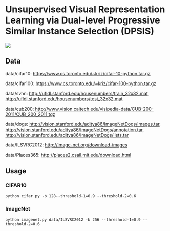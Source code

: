 # Unsupervised Visual Representation Learning via Dual-level Progressive Similar Instance Selection (DPSIS)
![](https://github.com/hehefan/DPSIS/blob/main/imgs/framework.png)


## Data
data/cifar10: https://www.cs.toronto.edu/~kriz/cifar-10-python.tar.gz

data/cifar100: https://www.cs.toronto.edu/~kriz/cifar-100-python.tar.gz

data/svhn: http://ufldl.stanford.edu/housenumbers/train_32x32.mat, 
           http://ufldl.stanford.edu/housenumbers/test_32x32.mat
           
data/cub200: http://www.vision.caltech.edu/visipedia-data/CUB-200-2011/CUB_200_2011.tgz

data/dogs: http://vision.stanford.edu/aditya86/ImageNetDogs/images.tar, 
           http://vision.stanford.edu/aditya86/ImageNetDogs/annotation.tar,
           http://vision.stanford.edu/aditya86/ImageNetDogs/lists.tar
           
data/ILSVRC2012: http://image-net.org/download-images

data/Places365: http://places2.csail.mit.edu/download.html

## Usage
### CIFAR10
```
python cifar.py -b 128--threshold-1=0.9 --threshold-2=0.6
```

### ImageNet
```
python imagenet.py data/ILSVRC2012 -b 256 --threshold-1=0.9 --threshold-2=0.6
```

